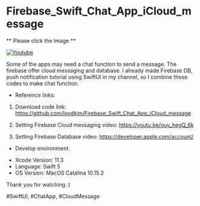 # Firebase_Swift_Chat_App_iCloud_message

** Please click the Image **

[![Youtube](https://youtu.be/DNgkq90JZkM/0.jpg)](https://youtu.be/DNgkq90JZkM)

Some of the apps may need a chat function to send a message. The firebase offer cloud messaging and database. I already made Firebase DB, push notification tutorial using SwiftUI in my channel, so I combine these codes to make chat function. 

* Reference links:

1. Download code link: https://github.com/loydkim/Firebase_Swift_Chat_App_iCloud_message

2. Setting Firebase Cloud messaging video: https://youtu.be/ouy_hegQ_6k
3. Setting Firebase Database video: https://developer.apple.com/account/

* Develop environment.

- Xcode Version: 11.3
- Language: Swift 5
- OS Version: MacOS Catalina 10.15.2

Thank you for watching :)

#SwiftUI, #ChatApp, #CloudMessage

